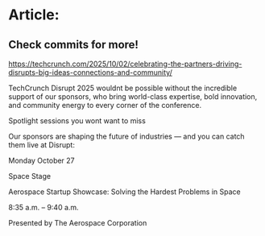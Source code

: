 # Article:

## Check commits for more!
https://techcrunch.com/2025/10/02/celebrating-the-partners-driving-disrupts-big-ideas-connections-and-community/

TechCrunch Disrupt 2025 wouldnt be possible without the incredible support of our sponsors, who bring world-class expertise, bold innovation, and community energy to every corner of the conference.

Spotlight sessions you wont want to miss

Our sponsors are shaping the future of industries — and you can catch them live at Disrupt:

Monday October 27

Space Stage

Aerospace Startup Showcase: Solving the Hardest Problems in Space

8:35 a.m. – 9:40 a.m.

Presented by The Aerospace Corporation
